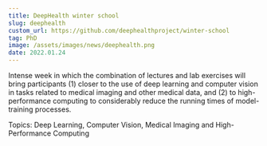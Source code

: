 ```yaml
---
title: DeepHealth winter school
slug: deephealth
custom_url: https://github.com/deephealthproject/winter-school
tag: PhD
image: /assets/images/news/deephealth.png
date: 2022.01.24
---
```



Intense week in which the combination of lectures and lab exercises will bring participants 
(1) closer to the use of deep learning and computer vision in tasks related to medical imaging and other medical data, and 
(2) to high-performance computing to considerably reduce the running times of model-training processes.

Topics: Deep Learning, Computer Vision, Medical Imaging and High-Performance Computing